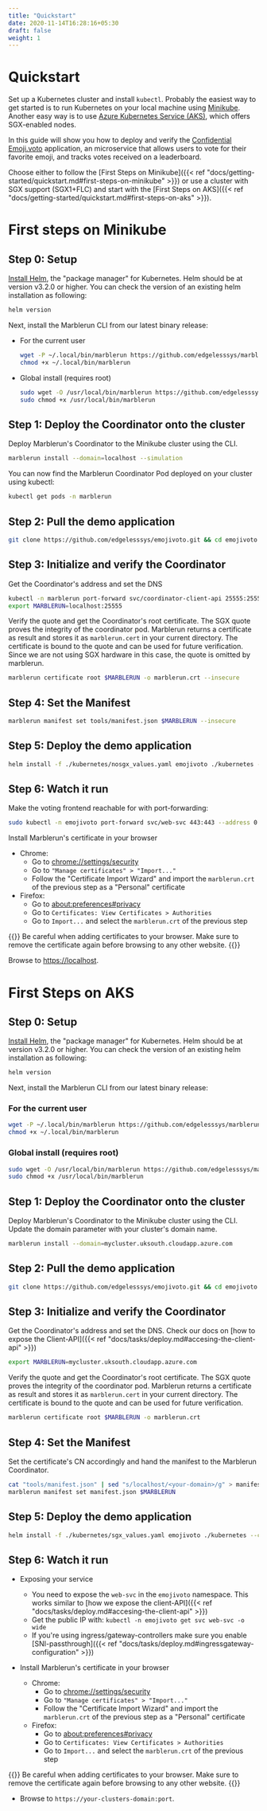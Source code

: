```yaml
---
title: "Quickstart"
date: 2020-11-14T16:28:16+05:30
draft: false
weight: 1
---
```


# Quickstart

Set up a Kubernetes cluster and install `kubectl`. Probably the easiest way to get started is to run Kubernetes on your local machine using [Minikube](https://kubernetes.io/docs/tasks/tools/install-minikube/). Another easy way is to use [Azure Kubernetes Service (AKS)](https://docs.microsoft.com/en-us/azure/aks/kubernetes-walkthrough-portal), which offers SGX-enabled nodes.

In this guide will show you how to deploy and verify the [Confidential Emoji.voto](https://github.com/edgelesssys/emojivoto) application, an microservice that allows users to vote for their favorite emoji, and tracks votes received on a leaderboard.

Choose either to follow the [First Steps on Minikube]({{< ref "docs/getting-started/quickstart.md#first-steps-on-minikube" >}}) or use a cluster with SGX support (SGX1+FLC) and start with the [First Steps on AKS]({{< ref "docs/getting-started/quickstart.md#first-steps-on-aks" >}}).

# First steps on Minikube

## Step 0: Setup

[Install Helm](https://helm.sh/docs/intro/install/), the "package manager" for Kubernetes. Helm should be at version v3.2.0 or higher. You can check the version of an existing helm installation as following:
```bash
helm version
```

Next, install the Marblerun CLI from our latest binary release:
+ For the current user
    ```bash
    wget -P ~/.local/bin/marblerun https://github.com/edgelesssys/marblerun/releases/latest/download/marblerun-cli
    chmod +x ~/.local/bin/marblerun
    ```
+ Global install (requires root)
    ```bash
    sudo wget -O /usr/local/bin/marblerun https://github.com/edgelesssys/marblerun/releases/latest/download/marblerun-cli
    sudo chmod +x /usr/local/bin/marblerun
    ```

## Step 1: Deploy the Coordinator onto the cluster

Deploy Marblerun's Coordinator to the Minikube cluster using the CLI.

```bash
marblerun install --domain=localhost --simulation
```

You can now find the Marblerun Coordinator Pod deployed on your cluster using kubectl:
```bash
kubectl get pods -n marblerun
```

## Step 2: Pull the demo application

```bash
git clone https://github.com/edgelesssys/emojivoto.git && cd emojivoto
```

## Step 3: Initialize and verify the Coordinator

Get the Coordinator's address and set the DNS

```bash
kubectl -n marblerun port-forward svc/coordinator-client-api 25555:25555 --address localhost >/dev/null &
export MARBLERUN=localhost:25555
```

Verify the quote and get the Coordinator's root certificate. The SGX quote proves the integrity of the coordinator pod. Marblerun returns a certificate as result and stores it as `marblerun.cert` in your current directory. The certificate is bound to the quote and can be used for future verification. Since we are not using SGX hardware in this case, the quote is omitted by marblerun.

```bash
marblerun certificate root $MARBLERUN -o marblerun.crt --insecure
```

## Step 4: Set the Manifest

```bash
marblerun manifest set tools/manifest.json $MARBLERUN --insecure
```

## Step 5: Deploy the demo application

```bash
helm install -f ./kubernetes/nosgx_values.yaml emojivoto ./kubernetes --create-namespace -n emojivoto
```

## Step 6: Watch it run

Make the voting frontend reachable for with port-forwarding:

```bash
sudo kubectl -n emojivoto port-forward svc/web-svc 443:443 --address 0.0.0.0
```

Install Marblerun's certificate in your browser
* Chrome:
    * Go to <chrome://settings/security>
    * Go to `"Manage certificates" > "Import..."`
    * Follow the "Certificate Import Wizard" and import the `marblerun.crt` of the previous step as a "Personal" certificate
* Firefox:
    * Go to <about:preferences#privacy>
    * Go to `Certificates: View Certificates > Authorities`
    * Go to `Import...` and select the `marblerun.crt` of the previous step

{{<alert>}}
Be careful when adding certificates to your browser. Make sure to remove the certificate again before browsing to any other website.
{{</alert>}}

Browse to [https://localhost](https://localhost).


# First Steps on AKS

## Step 0: Setup

[Install Helm](https://helm.sh/docs/intro/install/), the "package manager" for Kubernetes. Helm should be at version v3.2.0 or higher. You can check the version of an existing helm installation as following:
```bash
helm version
```

Next, install the Marblerun CLI from our latest binary release:
### For the current user
```bash
wget -P ~/.local/bin/marblerun https://github.com/edgelesssys/marblerun/releases/latest/download/marblerun-cli
chmod +x ~/.local/bin/marblerun
```
### Global install (requires root)
```bash
sudo wget -O /usr/local/bin/marblerun https://github.com/edgelesssys/marblerun/releases/latest/download/marblerun-cli
sudo chmod +x /usr/local/bin/marblerun
```

## Step 1: Deploy the Coordinator onto the cluster

Deploy Marblerun's Coordinator to the Minikube cluster using the CLI. Update the domain parameter with your cluster's domain name.

```bash
marblerun install --domain=mycluster.uksouth.cloudapp.azure.com
```

## Step 2: Pull the demo application

```bash
git clone https://github.com/edgelesssys/emojivoto.git && cd emojivoto
```

## Step 3: Initialize and verify the Coordinator

Get the Coordinator's address and set the DNS. Check our docs on [how to expose the Client-API]({{< ref "docs/tasks/deploy.md#accesing-the-client-api" >}})

```bash
export MARBLERUN=mycluster.uksouth.cloudapp.azure.com
```

Verify the quote and get the Coordinator's root certificate. The SGX quote proves the integrity of the coordinator pod. Marblerun returns a certificate as result and stores it as `marblerun.cert` in your current directory. The certificate is bound to the quote and can be used for future verification.

```bash
marblerun certificate root $MARBLERUN -o marblerun.crt
```

## Step 4: Set the Manifest

Set the certificate's CN accordingly and hand the manifest to the Marblerun Coordinator.

```bash
cat "tools/manifest.json" | sed "s/localhost/<your-domain>/g" > manifest.json
marblerun manifest set manifest.json $MARBLERUN
```

## Step 5: Deploy the demo application

```bash
helm install -f ./kubernetes/sgx_values.yaml emojivoto ./kubernetes --create-namespace -n emojivoto
```

## Step 6: Watch it run

* Exposing your service
    * You need to expose the `web-svc` in the `emojivoto` namespace. This works similar to [how we expose the client-API]({{< ref "docs/tasks/deploy.md#accesing-the-client-api" >}})
    * Get the public IP with: `kubectl -n emojivoto get svc web-svc -o wide`
    * If you're using ingress/gateway-controllers make sure you enable [SNI-passthrough]({{< ref "docs/tasks/deploy.md#ingressgateway-configuration" >}})

* Install Marblerun's certificate in your browser
    * Chrome:
        * Go to <chrome://settings/security>
        * Go to `"Manage certificates" > "Import..."`
        * Follow the "Certificate Import Wizard" and import the `marblerun.crt` of the previous step as a "Personal" certificate
   * Firefox:
        * Go to <about:preferences#privacy>
        * Go to `Certificates: View Certificates > Authorities`
        * Go to `Import...` and select the `marblerun.crt` of the previous step

{{<alert>}}
Be careful when adding certificates to your browser. Make sure to remove the certificate again before browsing to any other website.
{{</alert>}}

* Browse to `https://your-clusters-domain:port`.
